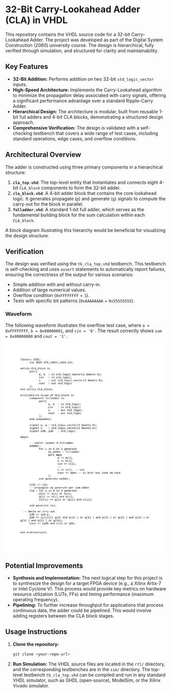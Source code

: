 # 32-Bit Carry-Lookahead Adder (CLA) in VHDL

This repository contains the VHDL source code for a 32-bit Carry-Lookahead Adder. The project was developed as part of the Digital System Construction (2060) university course. The design is hierarchical, fully verified through simulation, and structured for clarity and maintainability.

## Key Features
* **32-Bit Addition:** Performs addition on two 32-bit `std_logic_vector` inputs. 
* **High-Speed Architecture:** Implements the Carry-Lookahead algorithm to minimize the propagation delay associated with carry signals, offering a significant performance advantage over a standard Ripple-Carry Adder.
* **Hierarchical Design:** The architecture is modular, built from reusable 1-bit full adders and 4-bit CLA blocks, demonstrating a structured design approach. 
* **Comprehensive Verification:** The design is validated with a self-checking testbench that covers a wide range of test cases, including standard operations, edge cases, and overflow conditions. 

## Architectural Overview
The adder is constructed using three primary components in a hierarchical structure:

1.  **`cla_top.vhd`**: The top-level entity that instantiates and connects eight 4-bit `CLA_block` components to form the 32-bit adder. 
2.  **`cla_block.vhd`**: A 4-bit adder block that contains the core lookahead logic. It generates propagate (`p`) and generate (`g`) signals to compute the carry-out for the block in parallel. 
3.  **`fulladder.vhd`**: A standard 1-bit full adder, which serves as the fundamental building block for the sum calculation within each `CLA_block`. 

A block diagram illustrating this hierarchy would be beneficial for visualizing the design structure.

## Verification
The design was verified using the `tb_cla_top.vhd` testbench. This testbench is self-checking and uses `assert` statements to automatically report failures, ensuring the correctness of the output for various scenarios:
* Simple addition with and without carry-in.
* Addition of large numerical values. 
* Overflow condition (`0xFFFFFFFF` + `1`). 
* Tests with specific bit patterns (`0xAAAAAAAA` + `0x55555555`). 

### Waveform
The following waveform illustrates the overflow test case, where `a = 0xFFFFFFFF`, `b = 0x00000001`, and `cin = '0'`. The result correctly shows `sum = 0x00000000` and `cout = '1'`.

![Simulation Waveform](doc/cla_waveform.png)

## Potential Improvements
* **Synthesis and Implementation:** The next logical step for this project is to synthesize the design for a target FPGA device (e.g., a Xilinx Artix-7 or Intel Cyclone V). This process would provide key metrics on hardware resource utilization (LUTs, FFs) and timing performance (maximum operating frequency).
* **Pipelining:** To further increase throughput for applications that process continuous data, the adder could be pipelined. This would involve adding registers between the CLA block stages.

## Usage Instructions
1.  **Clone the repository:**
    ```sh
    git clone <your-repo-url>
    ```
2.  **Run Simulation:**
    The VHDL source files are located in the `rtl/` directory, and the corresponding testbenches are in the `sim/` directory. The top-level testbench `tb_cla_top.vhd` can be compiled and run in any standard VHDL simulator, such as GHDL (open-source), ModelSim, or the Xilinx Vivado simulator.